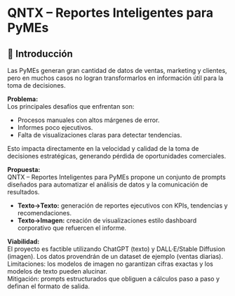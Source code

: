 # QNTX – Reportes Inteligentes para PyMEs

## 📌 Introducción

Las PyMEs generan gran cantidad de datos de ventas, marketing y clientes, pero en muchos casos no logran transformarlos en información útil para la toma de decisiones.

**Problema:**  
Los principales desafíos que enfrentan son:
- Procesos manuales con altos márgenes de error.  
- Informes poco ejecutivos.  
- Falta de visualizaciones claras para detectar tendencias.  

Esto impacta directamente en la velocidad y calidad de la toma de decisiones estratégicas, generando pérdida de oportunidades comerciales.

**Propuesta:**  
QNTX – Reportes Inteligentes para PyMEs propone un conjunto de prompts diseñados para automatizar el análisis de datos y la comunicación de resultados.  
- **Texto→Texto:** generación de reportes ejecutivos con KPIs, tendencias y recomendaciones.  
- **Texto→Imagen:** creación de visualizaciones estilo dashboard corporativo que refuercen el informe.  

**Viabilidad:**  
El proyecto es factible utilizando ChatGPT (texto) y DALL·E/Stable Diffusion (imagen). Los datos provendrán de un dataset de ejemplo (ventas diarias).  
Limitaciones: los modelos de imagen no garantizan cifras exactas y los modelos de texto pueden alucinar.  
Mitigación: prompts estructurados que obliguen a cálculos paso a paso y definan el formato de salida.


